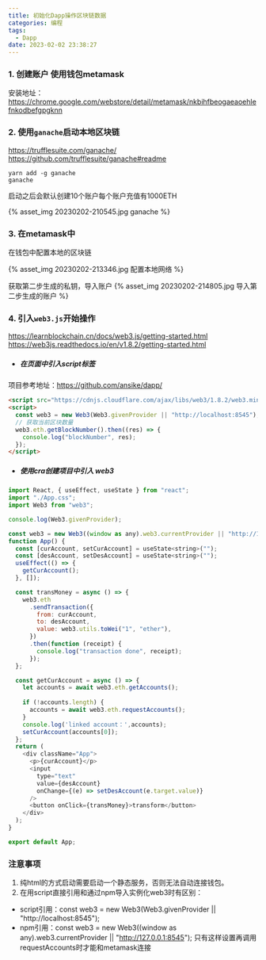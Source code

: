 ```yaml
---
title: 初始化Dapp操作区块链数据
categories: 编程
tags:
  - Dapp
date: 2023-02-02 23:38:27
---
```



### 1. 创建账户 使用钱包metamask
安装地址：https://chrome.google.com/webstore/detail/metamask/nkbihfbeogaeaoehlefnkodbefgpgknn

### 2. 使用`ganache`启动本地区块链

https://trufflesuite.com/ganache/
https://github.com/trufflesuite/ganache#readme

```shell
yarn add -g ganache
ganache
```
启动之后会默认创建10个账户每个账户充值有1000ETH

{% asset_img 20230202-210545.jpg ganache %}

### 3. 在metamask中
在钱包中配置本地的区块链

{% asset_img 20230202-213346.jpg 配置本地网络 %}

获取第二步生成的私钥，导入账户
{% asset_img 20230202-214805.jpg 导入第二步生成的账户 %}

### 4. 引入`web3.js`开始操作

https://learnblockchain.cn/docs/web3.js/getting-started.html
https://web3js.readthedocs.io/en/v1.8.2/getting-started.html

- ##### 在页面中引入script标签

项目参考地址：https://github.com/ansike/dapp/

```html
<script src="https://cdnjs.cloudflare.com/ajax/libs/web3/1.8.2/web3.min.js"></script>
<script>
  const web3 = new Web3(Web3.givenProvider || "http://localhost:8545");
  // 获取当前区块数量
  web3.eth.getBlockNumber().then((res) => {
    console.log("blockNumber", res);
  });
</script>
```
- ##### 使用cra创建项目中引入 web3

```javascript
import React, { useEffect, useState } from "react";
import "./App.css";
import Web3 from "web3";

console.log(Web3.givenProvider);

const web3 = new Web3((window as any).web3.currentProvider || "http://127.0.0.1:8545");
function App() {
  const [curAccount, setCurAccount] = useState<string>("");
  const [desAccount, setDesAccount] = useState<string>("");
  useEffect(() => {
    getCurAccount();
  }, []);

  const transMoney = async () => {
    web3.eth
      .sendTransaction({
        from: curAccount,
        to: desAccount,
        value: web3.utils.toWei("1", "ether"),
      })
      .then(function (receipt) {
        console.log("transaction done", receipt);
      });
  };

  const getCurAccount = async () => {
    let accounts = await web3.eth.getAccounts();
    
    if (!accounts.length) {
      accounts = await web3.eth.requestAccounts();
    }
    console.log('linked account：',accounts);
    setCurAccount(accounts[0]);
  };
  return (
    <div className="App">
      <p>{curAccount}</p>
      <input
        type="text"
        value={desAccount}
        onChange={(e) => setDesAccount(e.target.value)}
      />
      <button onClick={transMoney}>transform</button>
    </div>
  );
}

export default App;
```

### 注意事项
1. 纯html的方式启动需要启动一个静态服务，否则无法自动连接钱包。
2. 在用script直接引用和通过npm导入实例化web3时有区别：
- script引用：const web3 = new Web3(Web3.givenProvider || "http://localhost:8545");
- npm引用：const web3 = new Web3((window as any).web3.currentProvider || "http://127.0.0.1:8545");
只有这样设置再调用requestAccounts时才能和metamask连接
